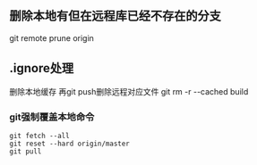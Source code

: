 ## 删除本地有但在远程库已经不存在的分支
git remote prune origin 

## .ignore处理
删除本地缓存 再git push删除远程对应文件
git rm -r --cached build


### git强制覆盖本地命令
```
git fetch --all
git reset --hard origin/master
git pull
```